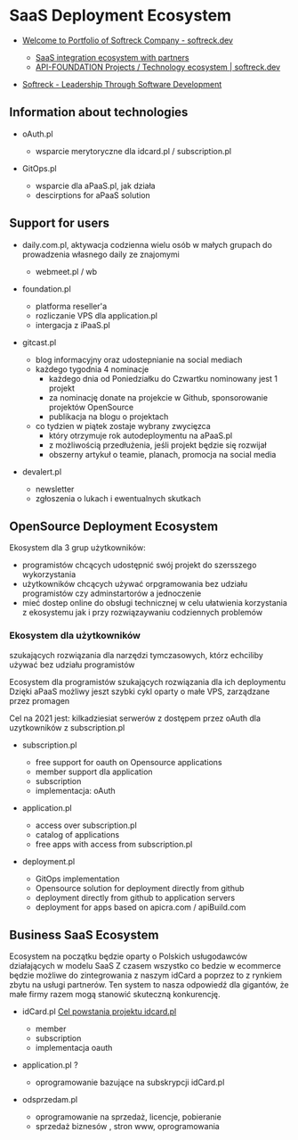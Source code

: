 # SaaS Deployment Ecosystem

+ [Welcome to Portfolio of Softreck Company - softreck.dev](https://softreck.dev/)
    + [SaaS integration ecosystem with partners](https://softreck.github.io/softreck.dev/SAAS.html)
    + [API-FOUNDATION Projects / Technology ecosystem | softreck.dev](https://softreck.github.io/softreck.dev/API-FOUNDATION.html)

+ [Softreck - Leadership Through Software Development](https://softreck.com/)

## Information about technologies

+ oAuth.pl
    + wsparcie merytoryczne dla idcard.pl / subscription.pl


+ GitOps.pl
    + wsparcie dla aPaaS.pl, jak działa 
    + descirptions for aPaaS solution
   
   
## Support for users

+ daily.com.pl, aktywacja codzienna wielu osób w małych grupach do prowadzenia własnego daily ze znajomymi
  + webmeet.pl / wb
   
   
+ foundation.pl
    + platforma reseller'a
    + rozliczanie VPS dla application.pl
    + intergacja z iPaaS.pl
        

+ gitcast.pl
  + blog informacyjny oraz udostepnianie na social mediach 
  + każdego tygodnia 4 nominacje
    + każdego dnia od Poniedziałku do Czwartku nominowany jest 1 projekt
    + za nominację donate na projekcie w Github, sponsorowanie projektów OpenSource
    + publikacja na blogu o projektach
  + co tydzien w piątek zostaje wybrany zwycięzca
    + który otrzymuje rok autodeploymentu na aPaaS.pl
    + z możliwością przedłużenia, jeśli projekt będzie się rozwijał
    + obszerny artykuł o teamie, planach, promocja na social media


+ devalert.pl
  + newsletter
  + zgłoszenia o lukach i ewentualnych skutkach


## OpenSource Deployment Ecosystem
Ekosystem dla 3 grup użytkowników:
+ programistów chcących udostępnić swój projekt do szersszego wykorzystania
+ użytkowników chcących używać orpgramowania bez udziału programistów czy adminstartorów a jednoczenie
+ mieć dostep online do obsługi technicznej w celu ułatwienia korzystania z ekosystemu jak i przy rozwiązaywaniu codziennych problemów

### Ekosystem dla użytkowników
szukających rozwiązania dla narzędzi tymczasowych, którz echciliby używać bez udziału programistów


Ecosystem dla programistów szukających rozwiązania dla ich deploymentu
Dzięki aPaaS możliwy jeszt szybki cykl oparty o małe VPS, zarządzane przez promagen

Cel na 2021 jest: kilkadziesiat serwerów z dostępem przez oAuth dla uzytkowników z subscription.pl



+ subscription.pl
  + free support for oauth on Opensource applications
  + member support dla application
  + subscription
  + implementacja: oAuth


+ application.pl 
  + access over subscription.pl
  + catalog of applications
  + free apps with access from subscription.pl
  
  
+ deployment.pl
  + GitOps implementation
  + Opensource solution for deployment directly from github
  + deployment directly from github to application servers
  + deployment for apps based on apicra.com / apiBuild.com


  
## Business SaaS Ecosystem
Ecosystem na początku będzie oparty o Polskich usługodawców działających w modelu SaaS 
Z czasem wszystko co bedzie w ecommerce będzie możliwe do zintegrowania z naszym idCard a poprzez to z rynkiem zbytu na usługi partnerów.
Ten system to nasza odpowiedź dla gigantów, że małe firmy razem mogą stanowić skuteczną konkurencję.


+ idCard.pl [Cel powstania projektu idcard.pl](https://docs.idcard.pl/)

  + member
  + subscription
  + implementacja oauth


+ application.pl ?
  + oprogramowanie bazujące na subskrypcji idCard.pl  

+ odsprzedam.pl   
  + oprogramowanie na sprzedaż, licencje, pobieranie
  + sprzedaż biznesów , stron www, oprogramowania
  
  
